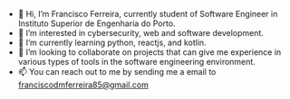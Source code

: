 - 👋 Hi, I’m Francisco Ferreira, currently student of Software Engineer in Instituto Superior de Engenharia do Porto.
- 👀 I’m interested in cybersecurity, web and software development.
- 🌱 I’m currently learning python, reactjs, and kotlin.
- 💞️ I’m looking to collaborate on projects that can give me experience in various types of tools in the software engineering environment.
- 📫 You can reach out to me by sending me a email to franciscodmferreira85@gmail.com 
